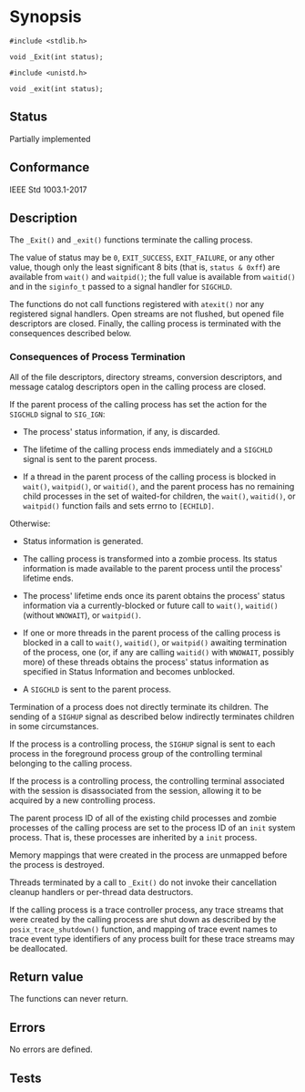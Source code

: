 # Synopsis

`#include <stdlib.h>`

`void _Exit(int status);`

`#include <unistd.h>`

`void _exit(int status);`

## Status

Partially implemented

## Conformance

IEEE Std 1003.1-2017

## Description

The `_Exit()` and `_exit()` functions terminate the calling process. 

The value of status may be `0`, `EXIT_SUCCESS`, `EXIT_FAILURE`, or any other value, though only the least significant 8 bits (that is, `status & 0xff`) are available from `wait()` and `waitpid()`; the full value is available from `waitid()` and in the `siginfo_t` passed to a signal handler for `SIGCHLD`.

The functions do not call functions registered with `atexit()` nor any registered signal handlers. Open streams are not flushed, but opened file descriptors are closed. Finally, the calling process is terminated with the consequences described below.

### Consequences of Process Termination

All of the file descriptors, directory streams, conversion descriptors, and message catalog descriptors open in the calling process are closed.

If the parent process of the calling process has set the action for the `SIGCHLD` signal to `SIG_IGN`:

* The process' status information, if any, is discarded.

* The lifetime of the calling process ends immediately and a `SIGCHLD` signal is sent to the parent process.

* If a thread in the parent process of the calling process is blocked in `wait()`, `waitpid()`, or `waitid()`, and the parent process has no remaining child processes in the set of waited-for children, the `wait()`, `waitid()`, or `waitpid()` function fails and sets errno to `[ECHILD]`.

Otherwise:

* Status information is generated.

* The calling process is transformed into a zombie process. Its status information is made available to the parent process until the process' lifetime ends.

* The process' lifetime ends once its parent obtains the process' status information via a currently-blocked or future call to `wait()`, `waitid()` (without `WNOWAIT`), or `waitpid()`.

* If one or more threads in the parent process of the calling process is blocked in a call to `wait()`, `waitid()`, or `waitpid()` awaiting termination of the process, one (or, if any are calling `waitid()` with `WNOWAIT`, possibly more) of these threads obtains the process' status information as specified in Status Information and becomes unblocked.

* A `SIGCHLD` is sent to the parent process.

Termination of a process does not directly terminate its children. The sending of a `SIGHUP` signal as described below indirectly terminates children in some circumstances.

If the process is a controlling process, the `SIGHUP` signal is sent to each process in the foreground process group of the controlling terminal belonging to the calling process. 

If the process is a controlling process, the controlling terminal associated with the session is disassociated from the session, allowing it to be acquired by a new controlling process.

The parent process ID of all of the existing child processes and zombie processes of the calling process are set to the process ID of an `init` system process. That is, these processes are inherited by a `init` process.

Memory mappings that were created in the process are unmapped before the process is destroyed.

Threads terminated by a call to `_Exit()` do not invoke their cancellation cleanup handlers or per-thread data destructors.

If the calling process is a trace controller process, any trace streams that were created by the calling process are shut down as described by the `posix_trace_shutdown()` function, and mapping of trace event names to trace event type identifiers of any process built for these trace streams may be deallocated. 

## Return value

The functions can never return.

## Errors

No errors are defined.

## Tests

